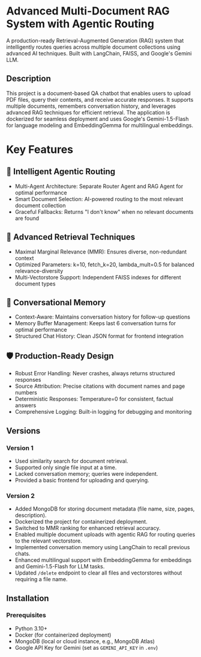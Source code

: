 # Advanced Multi-Document RAG System with Agentic Routing

A production-ready Retrieval-Augmented Generation (RAG) system that intelligently routes queries across multiple document collections using advanced AI techniques. Built with LangChain, FAISS, and Google's Gemini LLM.

## Description

This project is a document-based QA chatbot that enables users to upload PDF files, query their contents, and receive accurate responses. It supports multiple documents, remembers conversation history, and leverages advanced RAG techniques for efficient retrieval. The application is dockerized for seamless deployment and uses Google's Gemini-1.5-Flash for language modeling and EmbeddingGemma for multilingual embeddings.

# Key Features
## 🎯 Intelligent Agentic Routing

- Multi-Agent Architecture: Separate Router Agent and RAG Agent for optimal performance
- Smart Document Selection: AI-powered routing to the most relevant document collection
- Graceful Fallbacks: Returns "I don't know" when no relevant documents are found

## 🧠 Advanced Retrieval Techniques

- Maximal Marginal Relevance (MMR): Ensures diverse, non-redundant context
- Optimized Parameters: k=10, fetch_k=20, lambda_mult=0.5 for balanced relevance-diversity
- Multi-Vectorstore Support: Independent FAISS indexes for different document types

## 💬 Conversational Memory

- Context-Aware: Maintains conversation history for follow-up questions
- Memory Buffer Management: Keeps last 6 conversation turns for optimal performance
- Structured Chat History: Clean JSON format for frontend integration

## 🛡️ Production-Ready Design

- Robust Error Handling: Never crashes, always returns structured responses
- Source Attribution: Precise citations with document names and page numbers
- Deterministic Responses: Temperature=0 for consistent, factual answers
- Comprehensive Logging: Built-in logging for debugging and monitoring


## Versions

### Version 1
- Used similarity search for document retrieval.
- Supported only single file input at a time.
- Lacked conversation memory; queries were independent.
- Provided a basic frontend for uploading and querying.

### Version 2
- Added MongoDB for storing document metadata (file name, size, pages, description).
- Dockerized the project for containerized deployment.
- Switched to MMR ranking for enhanced retrieval accuracy.
- Enabled multiple document uploads with agentic RAG for routing queries to the relevant vectorstore.
- Implemented conversation memory using LangChain to recall previous chats.
- Enhanced multilingual support with EmbeddingGemma for embeddings and Gemini-1.5-Flash for LLM tasks.
- Updated `/delete` endpoint to clear all files and vectorstores without requiring a file name.

## Installation

### Prerequisites
- Python 3.10+
- Docker (for containerized deployment)
- MongoDB (local or cloud instance, e.g., MongoDB Atlas)
- Google API Key for Gemini (set as `GEMINI_API_KEY` in `.env`)


